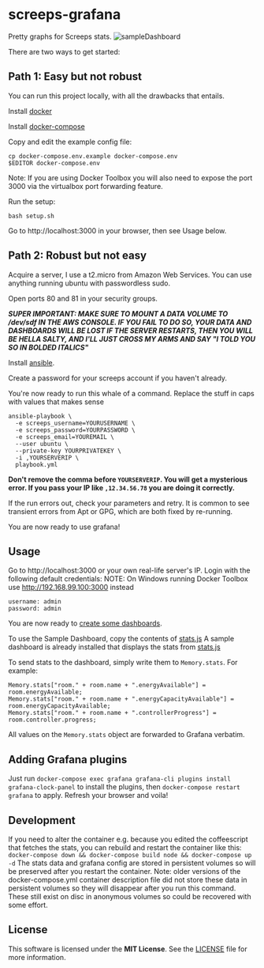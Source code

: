 # screeps-grafana

Pretty graphs for Screeps stats. 
![sampleDashboard](sampleDashboard.png)

There are two ways to get started:

## Path 1: Easy but not robust
You can run this project locally, with all the drawbacks that entails.

Install [docker](https://docs.docker.com/engine/installation/)

Install [docker-compose](https://docs.docker.com/compose/install/)

Copy and edit the example config file:

```
cp docker-compose.env.example docker-compose.env
$EDITOR docker-compose.env
```

Note: If you are using Docker Toolbox you will also need to expose the port 3000 via the virtualbox port forwarding feature.

Run the setup:

```
bash setup.sh
```

Go to http://localhost:3000 in your browser, then see Usage below.

## Path 2: Robust but not easy

Acquire a server, I use a t2.micro from Amazon Web Services. You can use anything running ubuntu with passwordless sudo.

Open ports 80 and 81 in your security groups.

***SUPER IMPORTANT: MAKE SURE TO MOUNT A DATA VOLUME TO /dev/sdf IN THE AWS CONSOLE. IF YOU FAIL TO DO SO, YOUR DATA AND DASHBOARDS WILL BE LOST IF THE SERVER RESTARTS, THEN YOU WILL BE HELLA SALTY, AND I'LL JUST CROSS MY ARMS AND SAY "I TOLD YOU SO IN BOLDED ITALICS"***

Install [ansible](http://docs.ansible.com/ansible/intro_installation.html).

Create a password for your screeps account if you haven't already.

You're now ready to run this whale of a command. Replace the stuff in caps with values that makes sense

```
ansible-playbook \
  -e screeps_username=YOURUSERNAME \
  -e screeps_password=YOURPASSWORD \
  -e screeps_email=YOUREMAIL \
  --user ubuntu \
  --private-key YOURPRIVATEKEY \
  -i ,YOURSERVERIP \
  playbook.yml
```

**Don't remove the comma before `YOURSERVERIP`. You will get a mysterious error. If you pass your IP like `,12.34.56.78` you are doing it correctly.**

If the run errors out, check your parameters and retry. It is common to see transient errors from Apt or GPG, which are both fixed by re-running.

You are now ready to use grafana!

## Usage

Go to http://localhost:3000 or your own real-life server's IP. Login with the following default credentials:
NOTE: On Windows running Docker Toolbox use http://192.168.99.100:3000 instead

```
username: admin
password: admin
```
You are now ready to [create some dashboards](https://www.youtube.com/watch?v=OUvJamHeMpw).

To use the Sample Dashboard, copy the contents of [stats.js](stats.js)
A sample dashboard is already installed that displays the stats from [stats.js](stats.js)


To send stats to the dashboard, simply write them to `Memory.stats`. For example:

```
Memory.stats["room." + room.name + ".energyAvailable"] = room.energyAvailable;
Memory.stats["room." + room.name + ".energyCapacityAvailable"] = room.energyCapacityAvailable;
Memory.stats["room." + room.name + ".controllerProgress"] = room.controller.progress;
```
All values on the `Memory.stats` object are forwarded to Grafana verbatim.

## Adding Grafana plugins
Just run 
`docker-compose exec grafana grafana-cli plugins install grafana-clock-panel`
to install the plugins, then 
`docker-compose restart grafana`
to apply. Refresh your browser and voila!

## Development
If you need to alter the container e.g. because you edited the coffeescript that fetches the stats, you can rebuild and restart the container like this:
`docker-compose down && docker-compose build node && docker-compose up -d`
The stats data and grafana config are stored in persistent volumes so will be preserved after you restart the container.
Note: older versions of the docker-compose.yml container description file did not store these data in persistent volumes so they will disappear after you run this command. These still exist on disc in anonymous volumes so could be recovered with some effort.

## License

This software is licensed under the **MIT License**. See the [LICENSE](LICENSE) file for more information.

